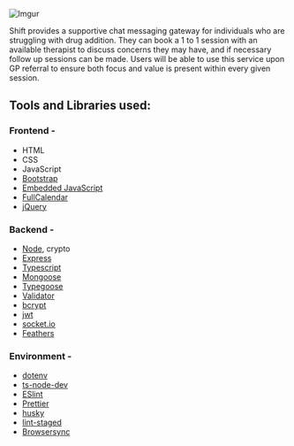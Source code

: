 ![Imgur](https://i.imgur.com/48xqpNw.png)

Shift provides a supportive chat messaging gateway for individuals who are struggling with drug addition. They can book a 1 to 1 session with an available therapist to discuss concerns they may have, and if necessary follow up sessions can be made.
Users will be able to use this service upon GP referral to ensure both focus and value is present within every given session.

## Tools and Libraries used:
### Frontend -
- HTML
- CSS
- JavaScript
- [Bootstrap](https://github.com/twbs/bootstrap)
- [Embedded JavaScript](https://github.com/mde/ejs)
- [FullCalendar](https://github.com/fullcalendar/fullcalendar)
- [jQuery](https://github.com/jquery/jquery)

### Backend -
- [Node](https://github.com/nodejs/node), crypto
- [Express](https://github.com/expressjs/express)
- [Typescript](https://github.com/microsoft/TypeScript)
- [Mongoose](https://github.com/Automattic/mongoose)
- [Typegoose](https://github.com/typegoose/typegoose)
- [Validator](https://github.com/validatorjs/validator.js)
- [bcrypt](https://github.com/kelektiv/node.bcrypt.js)
- [jwt](https://github.com/lcobucci/jwt)
- [socket.io](https://github.com/socketio/socket.io)
- [Feathers](https://github.com/feathersjs/feathers)

### Environment -
- [dotenv](https://github.com/motdotla/dotenv)
- [ts-node-dev](https://github.com/wclr/ts-node-dev)
- [ESlint](https://github.com/eslint/eslint)
- [Prettier](https://github.com/prettier/prettier)
- [husky](https://github.com/typicode/husky)
- [lint-staged](https://github.com/okonet/lint-staged)
- [Browsersync](https://github.com/BrowserSync/browser-sync)

